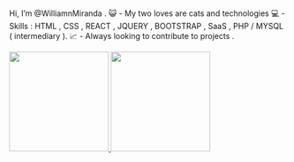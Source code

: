 Hi, I’m @WilliamnMiranda .
😺 - My two loves are cats and technologies
💻 - Skills : HTML , CSS , REACT , JQUERY , BOOTSTRAP , SaaS , PHP / MYSQL ( intermediary ).
📈 - Always looking to contribute to projects .
 
 <div>
  <a href="https://github.com/WilliamnMiranda">
  <img height="180em" src="https://github-readme-stats.vercel.app/api?username=WilliamnMiranda&show_icons=true&theme=github_dark&include_all_commits=true&count_private=true"/>
  <img height="180em" src="https://github-readme-stats.vercel.app/api/top-langs/?username=WilliamnMiranda&layout=compact&langs_count=7&theme=dracula"/>
</div>
